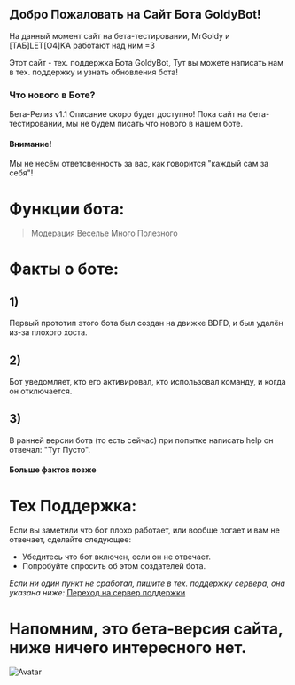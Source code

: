 ## Добро Пожаловать на Сайт Бота GoldyBot!
На данный момент сайт на бета-тестировании, MrGoldy и [ТАБ]LET[O4]KA работают над ним =3

Этот сайт - тех. поддержка Бота GoldyBot, Тут вы можете написать нам в тех. поддержку и узнать обновления бота!


### Что нового в Боте?
Бета-Релиз v1.1
Описание скоро будет доступно! 
Пока сайт на бета-тестировании, мы не будем писать что нового в нашем боте.


#### Внимание! 
Мы не несём ответсвенность за вас, как говорится "каждый сам за себя"!

# Функции бота:
> Модерация
> Веселье 
> Много Полезного

# Факты о боте:
## 1) 
Первый прототип этого бота был создан на движке BDFD, и был удалён из-за плохого хоста. 
## 2) 
Бот уведомляет, кто его активировал, кто использовал команду, и когда он отключается. 
## 3) 
В ранней версии бота (то есть сейчас) при попытке написать help он отвечал: "Тут Пусто".

#### Больше фактов позже  
   
# Тех Поддержка:
Если вы заметили что бот плохо работает, или вообще логает и вам не отвечает, сделайте следующее:

- Убедитесь что бот включен, если он не отвечает.
- Попробуйте спросить об этом создателей бота.

_Если ни один пункт не сработал, пишите в тех. поддержку сервера, она указана ниже:_
[Переход на сервер поддержки](https://discord.gg/6U9MA82RUy)

# Напомним, это бета-версия сайта, ниже ничего интересного нет.
![Avatar](https://github.com/nikitosPy/goldymine/blob/gh-pages/images%20(1).jpeg)

